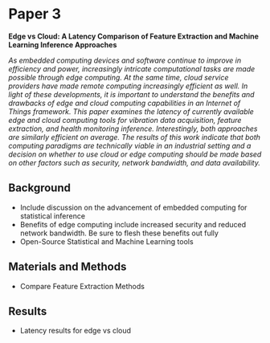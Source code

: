 
# Paper 3

__Edge vs Cloud: A Latency Comparison of Feature Extraction and Machine Learning Inference Approaches__

_As embedded computing devices and software continue to improve in efficiency and power, increasingly intricate computational tasks are made possible through edge computing. At the same time, cloud service providers have made remote computing increasingly efficient as well. In light of these developments, it is important to understand the benefits and drawbacks of edge and cloud computing capabilities in an Internet of Things framework. This paper examines the latency of currently available edge and cloud computing tools for vibration data acquisition, feature extraction, and health monitoring inference. Interestingly, both approaches are similarly efficient on average. The results of this work indicate that both computing paradigms are technically viable in an industrial setting and a decision on whether to use cloud or edge computing should be made based on other factors such as security, network bandwidth, and data availability._

## Background

- Include discussion on the advancement of embedded computing for statistical inference
- Benefits of edge computing include increased security and reduced network bandwidth. Be sure to flesh these benefits out fully
- Open-Source Statistical and Machine Learning tools

## Materials and Methods

- Compare Feature Extraction Methods

## Results

- Latency results for edge vs cloud
